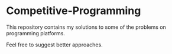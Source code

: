 # Competitive-Programming
This repository contains my solutions to some of the problems on programming platforms.

Feel free to suggest better approaches.
